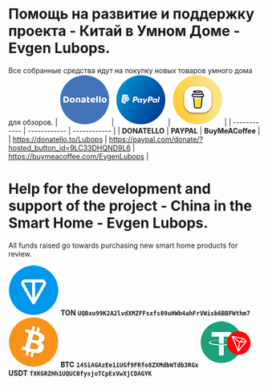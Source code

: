 # Помощь на развитие и поддержку проекта - Китай в Умном Доме - Evgen Lubops.
Все собранные средства идут на покупку новых товаров умного дома для обзоров.
| [![Donatello](https://github.com/EvgenLubops/Donate/blob/main/img/donatello_100.png "Donatello")](https://donatello.to/Lubops "Donatello")  | [![PAYPAL](https://github.com/EvgenLubops/Donate/blob/main/img/paypal_100.png "PAYPAL")](https://www.paypal.com/donate/?hosted_button_id=9LC33DHQND9L6 "PAYPAL")  | [![BuyMeACoffee](https://github.com/EvgenLubops/Donate/blob/main/img/buyinmeacooffe_100.png "BuyMeACoffee")](https://www.buymeacoffee.com/EvgenLubops "BuyMeACoffee")  |
| ------------ | ------------ | ------------ |
|  **DONATELLO**  |  **PAYPAL**  |   **BuyMeACoffee**  |
| https://donatello.to/Lubops |  https://paypal.com/donate/?hosted_button_id=9LC33DHQND9L6 |  https://buymeacoffee.com/EvgenLubops |
# Help for the development and support of the project - China in the Smart Home - Evgen Lubops.
All funds raised go towards purchasing new smart home products for review.

![TONCOIN](https://github.com/EvgenLubops/Donate/blob/main/img/ton_100.png "TONCOIN")    **TON**  **`UQBxu99K2A2lvdXMZFFsxfs09uHWb4ahFrVWisb6BBFWthm7`**
![BITCOIN](https://github.com/EvgenLubops/Donate/blob/main/img/bitcoin_100.png "BITCOIN")   **BTC**  **`14SiAGAzEe1iUGf9FRfo8ZXMdbWTdb3RGx`**
![USD Tether](https://github.com/EvgenLubops/Donate/blob/main/img/trc20_100.png "USD Tether")  **USDT**  **`TXKGRZHh1UQUCBfysjoTCpExVwXjCDAGYK`**
